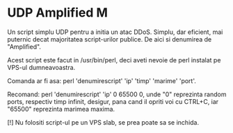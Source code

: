 # UDP Amplified M

Un script simplu UDP pentru a initia un atac DDoS. Simplu, dar eficient, mai puternic decat majoritatea script-urilor publice. De aici si denumirea de "Amplified".

Acest script este facut in /usr/bin/perl, deci aveti nevoie de perl instalat pe VPS-ul dumneavoastra.

Comanda ar fi asa: perl 'denumirescript' 'ip' 'timp' 'marime' 'port'. 

Recomand: perl 'denumirescript' 'ip' 0 65500 0, unde "0" reprezinta random ports, respectiv timp infinit, desigur, pana cand il opriti voi cu CTRL+C, iar "65500" reprezinta marimea maxima.

[!] Nu folositi script-ul pe un VPS slab, se prea poate sa se inchida.
